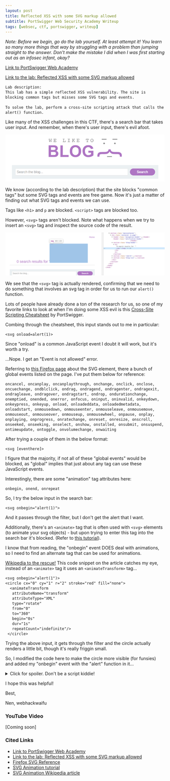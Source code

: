 ```yaml
---
layout: post
title: Reflected XSS with some SVG markup allowed
subtitle: PortSwigger Web Security Academy Writeup
tags: [websec, ctf, portswigger, writeup]
---
```


*Note: Before we begin, go do the lab yourself. At least attempt it! You learn so many more things that way by struggling with a problem than jumping straight to the answer. Don't make the mistake I did when I was first starting out as an infosec infant, okay?*

[Link to PortSwigger Web Academy](https://portswigger.net/web-security)

[Link to the lab: Reflected XSS with some SVG markup allowed](https://portswigger.net/web-security/cross-site-scripting/contexts/lab-some-svg-markup-allowed)

```
Lab description:
This lab has a simple reflected XSS vulnerability. The site is blocking common tags but misses some SVG tags and events.

To solve the lab, perform a cross-site scripting attack that calls the alert() function.
```


Like many of the XSS challenges in this CTF, there's a search bar that takes user input. And remember, when there's user input, there's evil afoot. 

![image1.pnghere](../assets/writeup1/1.png)

We know (according to the lab description) that the site blocks "common tags" but some SVG tags and events are free game. Now it's just a matter of finding out what SVG tags and events we can use. 

Tags like `<h1>` and `p` are blocked. `<script>` tags are blocked too. 

However, `<svg>` tags aren't blocked. Note what happens when we try to insert an `<svg>` tag and inspect the source code of the result. 

![image1.pnghere](../assets/writeup1/2.png)

We see that the `<svg>` tag is actually rendered, confirming that we need to do something that involves an svg tag in order for us to run our `alert()` function. 

Lots of people have already done a ton of the research for us, so one of my favorite links to look at when I'm doing some XSS evil is this [Cross-Site Scripting Cheatsheet](https://portswigger.net/web-security/cross-site-scripting/cheat-sheet) by PortSwigger. 

Combing through the cheatsheet, this input stands out to me in particular:
```
<svg onload=alert(1)>
```

Since "onload" is a common JavaScript event I doubt it will work, but it's worth a try. 

...Nope. I get an "Event is not allowed" error. 

Referring to [this Firefox page](https://developer.mozilla.org/en-US/docs/Web/SVG/Element/svg) about the SVG element, there a bunch of global events listed on the page. I've put them below for reference:

```
oncancel, oncanplay, oncanplaythrough, onchange, onclick, onclose, oncuechange, ondblclick, ondrag, ondragend, ondragenter, ondragexit, ondragleave, ondragover, ondragstart, ondrop, ondurationchange, onemptied, onended, onerror, onfocus, oninput, oninvalid, onkeydown, onkeypress, onkeyup, onload, onloadeddata, onloadedmetadata, onloadstart, onmousedown, onmouseenter, onmouseleave, onmousemove, onmouseout, onmouseover, onmouseup, onmousewheel, onpause, onplay, onplaying, onprogress, onratechange, onreset, onresize, onscroll, onseeked, onseeking, onselect, onshow, onstalled, onsubmit, onsuspend, ontimeupdate, ontoggle, onvolumechange, onwaiting

```

After trying a couple of them in the below format:
```
<svg [eventhere]>
```
I figure that the majority, if not all of these "global events" would be blocked, as "global" implies that just about any tag can use these JavaScript events. 

Interestingly, there are some "animation" tag attributes here:
```
onbegin, onend, onrepeat
```

So, I try the below input in the search bar: 
```
<svg onbegin="alert(1)">
```

And it passes through the filter, but I don't get the alert that I want. 

Additionally, there's an `<animate>` tag that is often used with `<svg>` elements (to animate your svg objects) - but upon trying to enter this tag into the search bar it's blocked. (Refer to [this tutorial](https://css-tricks.com/guide-svg-animations-smil/)). 

I know that from reading, the "onbegin" event DOES deal with animations, so I need to find an alternate tag that can be used for animations. 

[Wikipedia to the rescue!](https://en.wikipedia.org/wiki/SVG_animation) This code snippet on the article catches my eye, instead of an `<animate>` tag it uses an `<animateTransform>` tag... 

```
<svg onbegin="alert(1")>
<circle cx="0" cy="1" r="2" stroke="red" fill="none">
  <animateTransform
   attributeName="transform"
   attributeType="XML"
   type="rotate"
   from="0"
   to="360"
   begin="0s"
   dur="1s"
   repeatCount="indefinite"/>
 </circle>
```

Trying the above input, it gets through the filter and the circle actually renders a little bit, though it's really friggin small. 

So, I modified the code here to make the circle more visible (for funsies) and added my "onbegin" event with the "alert" function in it... 

<details><summary>Click for spoiler. Don't be a script kiddie!</summary>
  
```<svg>
<circle id="my-circle" r="30" cx="50" cy="50" fill="orange">
  <animateTransform
   onbegin="alert(1)"
   attributeName="transform"
   attributeType="XML"
   type="rotate"
   from="0"
   to="360"
   begin="0s"
   dur="1s"
   repeatCount="indefinite"/>
```
  
 </details> 


I hope this was helpful!

Best,

Nen, webhackwaifu

### YouTube Video
[Coming soon]

### Cited Links
- [Link to PortSwigger Web Academy](https://portswigger.net/web-security)
- [Link to the lab: Reflected XSS with some SVG markup allowed](https://portswigger.net/web-security/cross-site-scripting/contexts/lab-some-svg-markup-allowed)
- [Firefox SVG Reference](https://developer.mozilla.org/en-US/docs/Web/SVG/Element/svg)
- [SVG Animation tutorial](https://css-tricks.com/guide-svg-animations-smil/)
- [SVG Animation Wikipedia article](https://en.wikipedia.org/wiki/SVG_animation)
